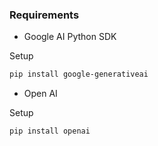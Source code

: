 ### Requirements 
- Google AI Python SDK

Setup
```bash
pip install google-generativeai
```

- Open AI

Setup
```bash
pip install openai
```
